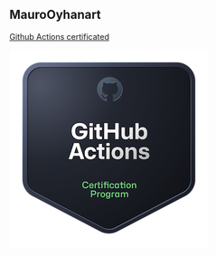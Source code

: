 ## MauroOyhanart

[Github Actions certificated](https://www.credly.com/badges/c26150eb-e1cd-4c25-b9de-9a88ee4364fd/public_url)

![cert gh actions](/img/cert-gh-actions.png)